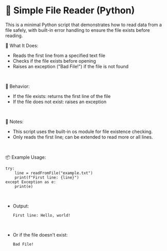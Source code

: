 # 📂 Simple File Reader (Python)
This is a minimal Python script that demonstrates how to read data from a file safely, with built-in error handling to ensure the file exists before reading.
<br />

🧠 What It Does:

  * Reads the first line from a specified text file
  * Checks if the file exists before opening
  * Raises an exception ("Bad File!") if the file is not found
<br />

📝 Behavior:

  * If the file exists: returns the first line of the file
  * If the file does not exist: raises an exception
<br />

📂 Notes:

  * This script uses the built-in os module for file existence checking.
  * Only reads the first line; can be extended to read more or all lines.
<br />

📦 Example Usage:

    try:
        line = readFromFile("example.txt")
        print(f"First line: {line}")
    except Exception as e:
        print(e)
<br />
    
   * Output:

         First line: Hello, world!
<br />

   * Or if the file doesn't exist:

         Bad File!
